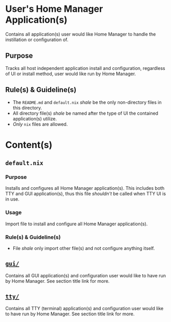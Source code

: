 # User's Home Manager Application(s)

Contains all application(s) user would like Home Manager to handle the instillation or configuration of.

## Purpose

Tracks all host independent application install and configuration, regardless of UI or install method, user would like run by Home Manager.

## Rule(s) & Guideline(s)

- The `README.md` and `default.nix` *shale* be the only non-directory files in this directory.
- All directory file(s) *shale* be named after the type of UI the contained application(s) utilize.
- *Only* `nix` files are allowed.

# Content(s)

## `default.nix`

### Purpose

Installs and configures all Home Manager application(s). This includes both TTY and GUI application(s), thus this file *shouldn't* be called when TTY UI is in use.

### Usage

Import file to install and configure all Home Manager application(s).

### Rule(s) & Guideline(s)

- File *shale* only import other file(s) and not configure anything itself.

## [`gui/`](./gui/README.md)

Contains all GUI application(s) and configuration user would like to have run by Home Manager. See section title link for more.

## [`tty/`](./tty/README.md)

Contains all TTY (terminal) application(s) and configuration user would like to have run by Home Manager. See section title link for more.

